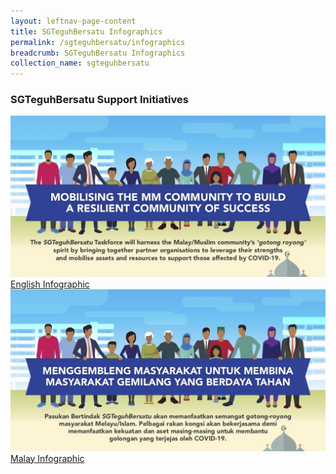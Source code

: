 ```yaml
---
layout: leftnav-page-content
title: SGTeguhBersatu Infographics
permalink: /sgteguhbersatu/infographics
breadcrumb: SGTeguhBersatu Infographics
collection_name: sgteguhbersatu
---
```


### **SGTeguhBersatu Support Initiatives**

<a href="/images/PDF/sgteguhbersatu_infographic_eng_639kb.pdf" class="project-link no-pdf-icon" target="_blank">
  <img src="/images/sgteguhbersatu_infographic_eng_thumb.jpg" alt="M3 Infographic in English">English Infographic
</a>

<a href="/images/PDF/sgteguhbersatu_infographic_mal_639kb.pdf" class="project-link no-pdf-icon" target="_blank">
  <img src="/images/sgteguhbersatu_infographic_mal.jpg" alt="M3 Infographic in English">Malay Infographic
</a>
